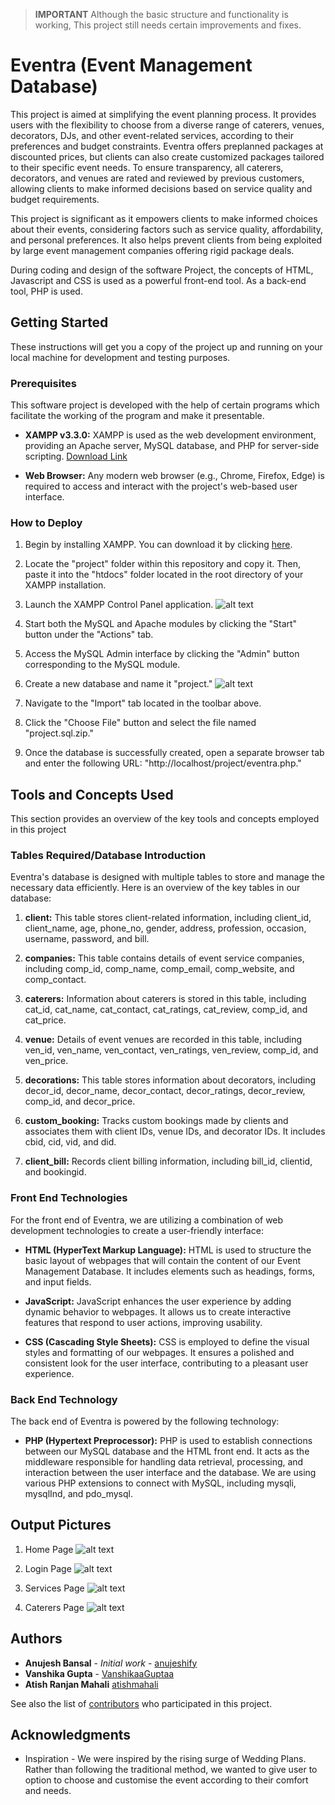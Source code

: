 > **IMPORTANT**
> Although the basic structure and functionality is working, This project still needs certain improvements and fixes.

# Eventra (Event Management Database)

This project is aimed at simplifying the event planning process. It provides users with the flexibility to choose from a diverse range of caterers, venues, decorators, DJs, and other event-related services, according to their preferences and budget constraints. Eventra offers preplanned packages at discounted prices, but clients can also create customized packages tailored to their specific event needs. To ensure transparency, all caterers, decorators, and venues are rated and reviewed by previous customers, allowing clients to make informed decisions based on service quality and budget requirements.

This project is significant as it empowers clients to make informed choices about their events, considering factors such as service quality, affordability, and personal preferences. It also helps prevent clients from being exploited by large event management companies offering rigid package deals.

During coding and design of the software Project, the concepts of HTML, Javascript and CSS is used as a powerful front-end tool. As a back-end tool, PHP is used.


## Getting Started

These instructions will get you a copy of the project up and running on your local machine for development and testing purposes.

### Prerequisites

This software project is developed with the help of certain programs which facilitate the working of the program and make it presentable.

- **XAMPP v3.3.0:** XAMPP is used as the web development environment, providing an Apache server, MySQL database, and PHP for server-side scripting.
[Download Link](https://www.apachefriends.org/download.html)

- **Web Browser:** Any modern web browser (e.g., Chrome, Firefox, Edge) is required to access and interact with the project's web-based user interface.


### How to Deploy

1. Begin by installing XAMPP. You can download it by clicking [here](https://www.apachefriends.org/download.html).

2. Locate the "project" folder within this repository and copy it. Then, paste it into the "htdocs" folder located in the root directory of your XAMPP installation.

3. Launch the XAMPP Control Panel application.
![alt text](https://github.com/anujeshify/Eventra-An-Event-Management-System/blob/main/Help1.jpg)

4. Start both the MySQL and Apache modules by clicking the "Start" button under the "Actions" tab.

5. Access the MySQL Admin interface by clicking the "Admin" button corresponding to the MySQL module.

6. Create a new database and name it "project."
![alt text](https://github.com/anujeshify/Eventra-An-Event-Management-System/blob/main/Help2.png)

7. Navigate to the "Import" tab located in the toolbar above.

8. Click the "Choose File" button and select the file named "project.sql.zip."

9. Once the database is successfully created, open a separate browser tab and enter the following URL: "http://localhost/project/eventra.php."


## Tools and Concepts Used
This section provides an overview of the key tools and concepts employed in this project


### Tables Required/Database Introduction

Eventra's database is designed with multiple tables to store and manage the necessary data efficiently. Here is an overview of the key tables in our database:

1. **client:** This table stores client-related information, including client_id, client_name, age, phone_no, gender, address, profession, occasion, username, password, and bill.

2. **companies:** This table contains details of event service companies, including comp_id, comp_name, comp_email, comp_website, and comp_contact.

3. **caterers:** Information about caterers is stored in this table, including cat_id, cat_name, cat_contact, cat_ratings, cat_review, comp_id, and cat_price.

4. **venue:** Details of event venues are recorded in this table, including ven_id, ven_name, ven_contact, ven_ratings, ven_review, comp_id, and ven_price.

5. **decorations:** This table stores information about decorators, including decor_id, decor_name, decor_contact, decor_ratings, decor_review, comp_id, and decor_price.

6. **custom_booking:** Tracks custom bookings made by clients and associates them with client IDs, venue IDs, and decorator IDs. It includes cbid, cid, vid, and did.

7. **client_bill:** Records client billing information, including bill_id, clientid, and bookingid.


### Front End Technologies
For the front end of Eventra, we are utilizing a combination of web development technologies to create a user-friendly interface:

- **HTML (HyperText Markup Language):** HTML is used to structure the basic layout of webpages that will contain the content of our Event Management Database. It includes elements such as headings, forms, and input fields.

- **JavaScript:** JavaScript enhances the user experience by adding dynamic behavior to webpages. It allows us to create interactive features that respond to user actions, improving usability.

- **CSS (Cascading Style Sheets):** CSS is employed to define the visual styles and formatting of our webpages. It ensures a polished and consistent look for the user interface, contributing to a pleasant user experience.


### Back End Technology
The back end of Eventra is powered by the following technology:

- **PHP (Hypertext Preprocessor):** PHP is used to establish connections between our MySQL database and the HTML front end. It acts as the middleware responsible for handling data retrieval, processing, and interaction between the user interface and the database. We are using various PHP extensions to connect with MySQL, including mysqli, mysqlInd, and pdo_mysql.


## Output Pictures

1. Home Page
![alt text](https://github.com/anujeshify/Eventra-An-Event-Management-System/blob/main/Output1.png)

1. Login Page
![alt text](https://github.com/anujeshify/Eventra-An-Event-Management-System/blob/main/Output2.png)

1. Services Page
![alt text](https://github.com/anujeshify/Eventra-An-Event-Management-System/blob/main/Output3.png)

1. Caterers Page
![alt text](https://github.com/anujeshify/Eventra-An-Event-Management-System/blob/main/Output4.png)


## Authors

* **Anujesh Bansal** - *Initial work* - [anujeshify](https://github.com/anujeshify)
* **Vanshika Gupta** - [VanshikaaGuptaa](https://github.com/VanshikaaGuptaa)
* **Atish Ranjan Mahali** [atishmahali](https://github.com/atishmahali)

See also the list of [contributors](https://github.com/anujeshify/Eventra-An-Event-Management-System/graphs/contributors) who participated in this project.


## Acknowledgments

* Inspiration - We were inspired by the rising surge of Wedding Plans. Rather than following the traditional method, we wanted to give user to option to choose and customise the event according to their comfort and needs.

